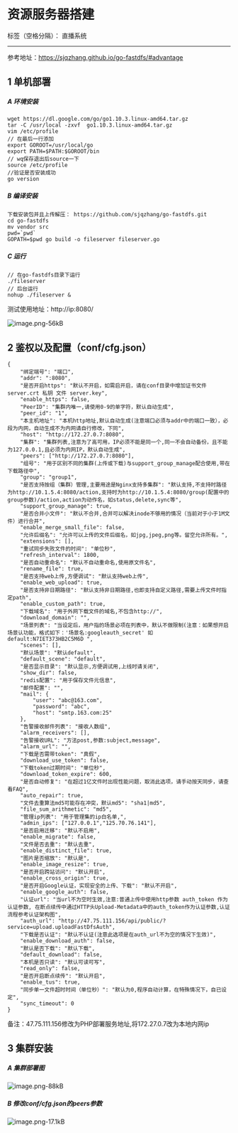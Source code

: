 ﻿# 资源服务器搭建

标签（空格分隔）： 直播系统

---
参考地址：https://sjqzhang.github.io/go-fastdfs/#advantage
## 1 单机部署
##### A 环境安装
```
wget https://dl.google.com/go/go1.10.3.linux-amd64.tar.gz
tar -C /usr/local -zxvf  go1.10.3.linux-amd64.tar.gz
vim /etc/profile
// 在最后一行添加
export GOROOT=/usr/local/go
export PATH=$PATH:$GOROOT/bin
// wq保存退出后source一下
source /etc/profile
//验证是否安装成功
go version
```
##### B 编译安装
```
下载安装包并且上传解压： https://github.com/sjqzhang/go-fastdfs.git
cd go-fastdfs
mv vendor src
pwd=`pwd`
GOPATH=$pwd go build -o fileserver fileserver.go

```
##### C 运行
```
// 在go-fastdfs目录下运行
./fileserver
// 后台运行
nohup ./fileserver &
```
测试使用地址：http://ip:8080/

![image.png-56kB][1]

## 2 鉴权以及配置（conf/cfg.json）
```
{
	"绑定端号": "端口",
	"addr": ":8080",
	"是否开启https": "默认不开启，如需启开启，请在conf目录中增加证书文件 server.crt 私钥 文件 server.key",
	"enable_https": false,
	"PeerID": "集群内唯一,请使用0-9的单字符，默认自动生成",
	"peer_id": "1",
	"本主机地址": "本机http地址,默认自动生成(注意端口必须与addr中的端口一致），必段为内网，自动生成不为内网请自行修改，下同",
	"host": "http://172.27.0.7:8080",
	"集群": "集群列表,注意为了高可用，IP必须不能是同一个,同一不会自动备份，且不能为127.0.0.1,且必须为内网IP，默认自动生成",
	"peers": ["http://172.27.0.7:8080"],
	"组号": "用于区别不同的集群(上传或下载)与support_group_manage配合使用,带在下载路径中",
	"group": "group1",
	"是否支持按组（集群）管理,主要用途是Nginx支持多集群": "默认支持,不支持时路径为http://10.1.5.4:8080/action,支持时为http://10.1.5.4:8080/group(配置中的group参数)/action,action为动作名，如status,delete,sync等",
	"support_group_manage": true,
	"是否合并小文件": "默认不合并,合并可以解决inode不够用的情况（当前对于小于1M文件）进行合并",
	"enable_merge_small_file": false,
    "允许后缀名": "允许可以上传的文件后缀名，如jpg,jpeg,png等。留空允许所有。",
	"extensions": [],
	"重试同步失败文件的时间": "单位秒",
	"refresh_interval": 1800,
	"是否自动重命名": "默认不自动重命名,使用原文件名",
	"rename_file": true,
	"是否支持web上传,方便调试": "默认支持web上传",
	"enable_web_upload": true,
	"是否支持非日期路径": "默认支持非日期路径,也即支持自定义路径,需要上传文件时指定path",
	"enable_custom_path": true,
	"下载域名": "用于外网下载文件的域名,不包含http://",
	"download_domain": "",
	"场景列表": "当设定后，用户指的场景必项在列表中，默认不做限制(注意：如果想开启场景认功能，格式如下：'场景名:googleauth_secret' 如 default:N7IET373HB2C5M6D ",
	"scenes": [],
	"默认场景": "默认default",
	"default_scene": "default",
	"是否显示目录": "默认显示,方便调试用,上线时请关闭",
	"show_dir": false,
	"redis配置": "用于保存文件元信息",
	"邮件配置": "",
	"mail": {
		"user": "abc@163.com",
		"password": "abc",
		"host": "smtp.163.com:25"
	},
	"告警接收邮件列表": "接收人数组",
	"alarm_receivers": [],
	"告警接收URL": "方法post,参数:subject,message",
	"alarm_url": "",
	"下载是否需带token": "真假",
	"download_use_token": false,
	"下载token过期时间": "单位秒",
	"download_token_expire": 600,
	"是否自动修复": "在超过1亿文件时出现性能问题，取消此选项，请手动按天同步，请查看FAQ",
	"auto_repair": true,
	"文件去重算法md5可能存在冲突，默认md5": "sha1|md5",
	"file_sum_arithmetic": "md5",
	"管理ip列表": "用于管理集的ip白名单,",
	"admin_ips": ["127.0.0.1","125.70.76.141"],
	"是否启用迁移": "默认不启用",
	"enable_migrate": false,
	"文件是否去重": "默认去重",
	"enable_distinct_file": true,
	"图片是否缩放": "默认是",
	"enable_image_resize": true,
	"是否开启跨站访问": "默认开启",
	"enable_cross_origin": true,
	"是否开启Google认证，实现安全的上传、下载": "默认不开启",
	"enable_google_auth": false,
	"认证url": "当url不为空时生效,注意:普通上传中使用http参数 auth_token 作为认证参数, 在断点续传中通过HTTP头Upload-Metadata中的auth_token作为认证参数,认证流程参考认证架构图",
	"auth_url": "http://47.75.111.156/api/public/?service=upload.uploadFastDfsAuth",
	"下载是否认证": "默认不认证(注意此选项是在auth_url不为空的情况下生效)",
	"enable_download_auth": false,
	"默认是否下载": "默认下载",
	"default_download": false,
	"本机是否只读": "默认可读可写",
	"read_only": false,
	"是否开启断点续传": "默认开启",
	"enable_tus": true,
	"同步单一文件超时时间（单位秒）": "默认为0,程序自动计算，在特殊情况下，自已设定",
	"sync_timeout": 0
}
```
备注：47.75.111.156修改为PHP部署服务地址,将172.27.0.7改为本地内网ip
## 3 集群安装
##### A 集群部署图
![image.png-88kB][2]
##### B 修改conf/cfg.json的peers参数
![image.png-17.1kB][3]


  [1]: http://static.zybuluo.com/renheng/cwf5pgqa39ms4zkmuf7bvx8a/image.png
  [2]: http://static.zybuluo.com/renheng/29dounowtze2ulhiyqhy5w3c/image.png
  [3]: http://static.zybuluo.com/renheng/3iqgncowg1wnkemztpovtkdy/image.png